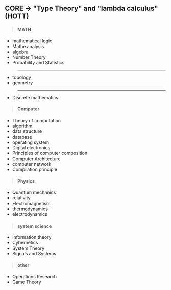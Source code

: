 ## CORE  ->  "Type Theory" and "lambda calculus" (HOTT)

> #### MATH
- mathematical logic
- Mathe analysis
- algebra
- Number Theory
- Probability and Statistics
> ---
- topology
- geometry
> ---
- Discrete mathematics



> #### Computer
- Theory of computation
- algorithm
- data structure
- database
- operating system
- Digital electronics
- Principles of computer composition
- Computer Architecture
- computer network
- Compilation principle

> #### Physics
- Quantum mechanics
- relativity
- Electromagnetism
- thermodynamics
- electrodynamics

> #### system science
- information theory
- Cybernetics
- System Theory
- Signals and Systems
  
> #### other 
- Operations Research
- Game Theory